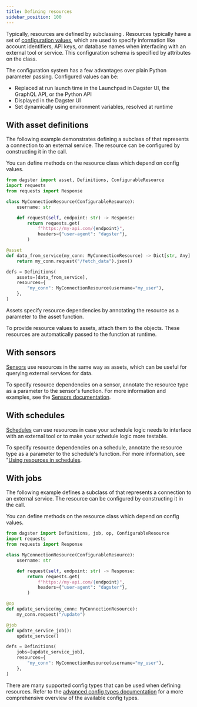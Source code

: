 ```yaml
---
title: Defining resources
sidebar_position: 100
---
```


Typically, resources are defined by subclassing <PyObject object="ConfigurableResource"/>. Resources typically have a set of [configuration values](/todo), which are used to specify information like account identifiers, API keys, or database names when interfacing with an external tool or service. This configuration schema is specified by attributes on the class.

The configuration system has a few advantages over plain Python parameter passing. Configured values can be:

- Replaced at run launch time in the Launchpad in Dagster UI, the GraphQL API, or the Python API
- Displayed in the Dagster UI
- Set dynamically using environment variables, resolved at runtime

## With asset definitions

The following example demonstrates defining a subclass of <PyObject object="ConfigurableResource"/> that represents a connection to an external service. The resource can be configured by constructing it in the <PyObject object="Definitions" /> call.

You can define methods on the resource class which depend on config values.

```python file=/concepts/resources/pythonic_resources.py startafter=start_new_resources_configurable_defs endbefore=end_new_resources_configurable_defs dedent=4
from dagster import asset, Definitions, ConfigurableResource
import requests
from requests import Response

class MyConnectionResource(ConfigurableResource):
    username: str

    def request(self, endpoint: str) -> Response:
        return requests.get(
            f"https://my-api.com/{endpoint}",
            headers={"user-agent": "dagster"},
        )

@asset
def data_from_service(my_conn: MyConnectionResource) -> Dict[str, Any]:
    return my_conn.request("/fetch_data").json()

defs = Definitions(
    assets=[data_from_service],
    resources={
        "my_conn": MyConnectionResource(username="my_user"),
    },
)
```

Assets specify resource dependencies by annotating the resource as a parameter to the asset function.

To provide resource values to assets, attach them to the <PyObject object="Definitions" /> objects. These resources are automatically passed to the function at runtime.

## With sensors

[Sensors](/guides/automate/sensors/) use resources in the same way as assets, which can be useful for querying external services for data.

To specify resource dependencies on a sensor, annotate the resource type as a parameter to the sensor's function. For more information and examples, see the [Sensors documentation](/guides/automate/sensors/using-resources-in-sensors).

## With schedules

[Schedules](/guides/automate/schedules) can use resources in case your schedule logic needs to interface with an external tool or to make your schedule logic more testable.

To specify resource dependencies on a schedule, annotate the resource type as a parameter to the schedule's function. For more information, see "[Using resources in schedules](/guides/automate/schedules/using-resources-in-schedules).

## With jobs

The following example defines a subclass of <PyObject object="ConfigurableResource"/> that represents a connection to an external service. The resource can be configured by constructing it in the <PyObject object="Definitions" /> call.

You can define methods on the resource class which depend on config values.

```python file=/concepts/resources/pythonic_resources.py startafter=start_new_resources_configurable_defs_ops endbefore=end_new_resources_configurable_defs_ops dedent=4
from dagster import Definitions, job, op, ConfigurableResource
import requests
from requests import Response

class MyConnectionResource(ConfigurableResource):
    username: str

    def request(self, endpoint: str) -> Response:
        return requests.get(
            f"https://my-api.com/{endpoint}",
            headers={"user-agent": "dagster"},
        )

@op
def update_service(my_conn: MyConnectionResource):
    my_conn.request("/update")

@job
def update_service_job():
    update_service()

defs = Definitions(
    jobs=[update_service_job],
    resources={
        "my_conn": MyConnectionResource(username="my_user"),
    },
)
```

There are many supported config types that can be used when defining resources. Refer to the [advanced config types documentation](/todo) for a more comprehensive overview of the available config types.